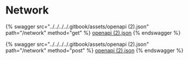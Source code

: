 # Network

{% swagger src="../../../../.gitbook/assets/openapi (2).json" path="/network" method="get" %}
[openapi (2).json](<../../../../.gitbook/assets/openapi (2).json>)
{% endswagger %}

{% swagger src="../../../../.gitbook/assets/openapi (2).json" path="/network" method="post" %}
[openapi (2).json](<../../../../.gitbook/assets/openapi (2).json>)
{% endswagger %}
